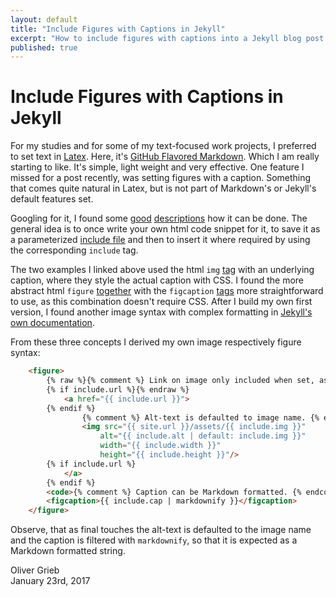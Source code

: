 ```yaml
---
layout: default
title: "Include Figures with Captions in Jekyll"
excerpt: "How to include figures with captions into a Jekyll blog post."
published: true
---
```


# Include Figures with Captions in Jekyll

For my studies and for some of my text-focused work projects, I preferred to set text in [Latex](https://www.latex-project.org/). Here, it's [GitHub Flavored Markdown](https://help.github.com/categories/writing-on-github/). Which I am really starting to like. It's simple, light weight and very effective. One feature I missed for a post recently, was setting figures with a caption. Something that comes quite natural in Latex, but is not part of Markdown's or Jekyll's default features set.

Googling for it, I found some [good](https://superdevresources.com/image-caption-jekyll/) [descriptions](http://kevinmcgillivray.net/captions-for-images-with-jekyll/) how it can be done. The general idea is to once write your own html code snippet for it, to save it as a parameterized [include file](https://jekyllrb.com/docs/includes) and then to insert it where required by using the corresponding `include` tag.

The two examples I linked above used the html `img` [tag](https://www.w3.org/wiki/HTML/Elements/img) with an underlying caption, where they style the actual caption with CSS. I found the more abstract html `figure` [together](https://www.w3.org/wiki/HTML/Elements/figure) with the `figcaption` [tags](https://www.w3.org/wiki/HTML/Elements/figcaption) more straightforward to use, as this combination doesn't require CSS. After I build my own first version, I found another image syntax with complex formatting in [Jekyll's own documentation](http://jekyllrb.com/docs/includes/#passing-parameters-to-includes).

From these three concepts I derived my own image respectively figure syntax:

```html
    <figure>
        {% raw %}{% comment %} Link on image only included when set, as the browser would still attempt a mouse-over. {% endcomment %}
        {% if include.url %}{% endraw %}
            <a href="{{ include.url }}">
        {% endif %}
                {% comment %} Alt-text is defaulted to image name. {% endcomment %}
                <img src="{{ site.url }}/assets/{{ include.img }}"
                    alt="{{ include.alt | default: include.img }}"
                    width="{{ include.width }}"
                    height="{{ include.height }}"/>
        {% if include.url %}
            </a>
        {% endif %}
        <code>{% comment %} Caption can be Markdown formatted. {% endcomment %}</code>
        <figcaption>{{ include.cap | markdownify }}</figcaption>
    </figure>
```

Observe, that as final touches the alt-text is defaulted to the image name and the caption is filtered with `markdownify`, so that it is expected as a Markdown formatted string.

Oliver Grieb  
January 23rd, 2017
